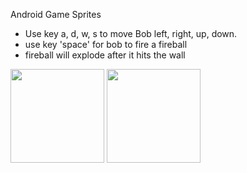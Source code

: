 Android Game Sprites
* Use key a, d, w, s to move Bob left, right, up, down.
* use key 'space' for bob to fire a fireball
* fireball will explode after it hits the wall


<img src="https://drive.google.com/uc?id=1CDoWePOmc9n9ClriPNQN-9VYANMvNcEv" width="150">
<img src="https://drive.google.com/uc?id=1ieEnynrfTklGhrFoOxelBwulXh_4QXMT" width="150">
